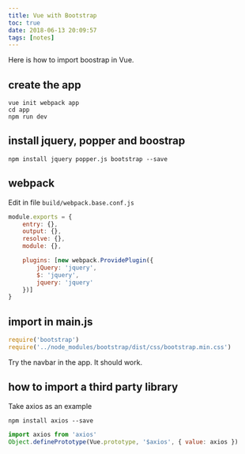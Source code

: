 ```yaml
---
title: Vue with Bootstrap
toc: true
date: 2018-06-13 20:09:57
tags: [notes]
---
```


Here is how to import boostrap in Vue.

## create the app

```
vue init webpack app
cd app
npm run dev
```

## install jquery, popper and boostrap

```
npm install jquery popper.js bootstrap --save
```
## webpack

Edit in file `build/webpack.base.conf.js`

```js webpack.base.conf.js
module.exports = {
    entry: {},
    output: {},
    resolve: {},
    module: {},

    plugins: [new webpack.ProvidePlugin({
        jQuery: 'jquery',
        $: 'jquery',
        jquery: 'jquery'
    })]
}
```

## import in main.js

```js main.js
require('bootstrap')
require('../node_modules/bootstrap/dist/css/bootstrap.min.css')
```

Try the navbar in the app. It should work.

## how to import a third party library

Take axios as an example
```
npm install axios --save
```

```js main.js
import axios from 'axios'
Object.definePrototype(Vue.prototype, '$axios', { value: axios })
```


